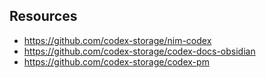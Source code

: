 ## Resources
- https://github.com/codex-storage/nim-codex
- https://github.com/codex-storage/codex-docs-obsidian
- https://github.com/codex-storage/codex-pm
